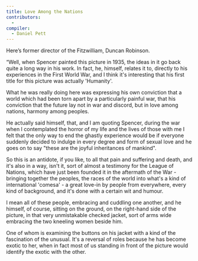 ```yaml
---
title: Love Among the Nations
contributors:
  -
compiler:
  - Daniel Pett
---
```

Here’s former director of the Fitzwilliam, Duncan Robinson.

“Well, when Spencer painted this picture in 1935, the ideas in it go back quite
a long way in his work. In fact, he, himself, relates it to, directly to his experiences in the First World War, and I think it's interesting that his first title for this picture was actually 'Humanity'.

What he was really doing here was expressing his own conviction that a world which had been torn apart by a particularly painful war, that his conviction that the future lay not in war and discord, but in love among nations, harmony among peoples.

He actually said himself, that, and I am quoting Spencer, during the war when I contemplated the horror of my life and the lives of those with me I felt that the only way to end the ghastly experience would be if everyone suddenly  decided to indulge in every degree and form of sexual love and he goes on to say "these are the joyful inheritances of mankind".

So this is an antidote, if you like, to all that pain and suffering and death, and it's also in a way, isn't it, sort of almost a testimony for the League of Nations, which have just been founded it in the aftermath of the War - bringing together the peoples, the races of the world into what's a kind of international 'comesa' - a great love-in by people from everywhere, every kind of background, and it's done with a certain wit and humour.

I mean all of these people, embracing and cuddling one another, and he himself, of course, sitting on the ground, on the right-hand side of the picture, in that very unmistakable checked jacket, sort of arms wide embracing the two kneeling women beside him.

One of whom is examining the buttons on his jacket with a kind of the fascination of the unusual. It's a reversal of roles because he has become exotic to her, when in fact most of us standing in front of the picture would identify the exotic with the other.
